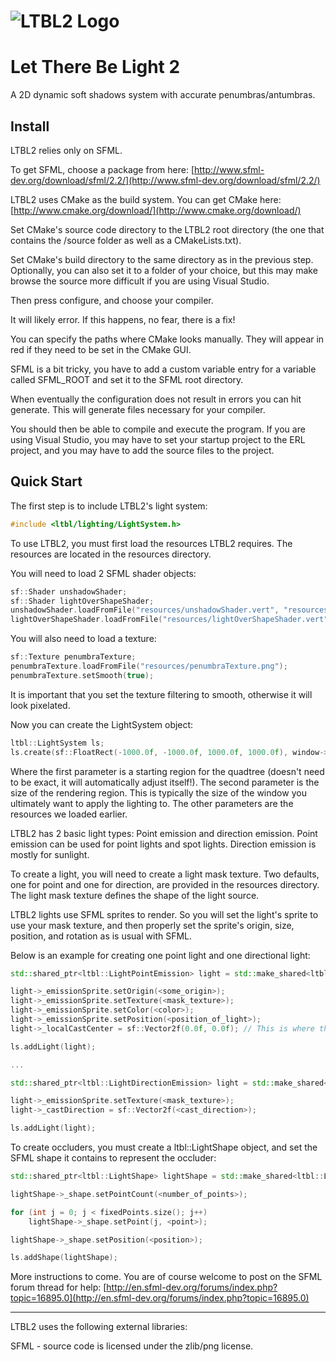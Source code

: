 # ![LTBL2 Logo](http://i1218.photobucket.com/albums/dd401/222464/ltbllogosmall.png)

Let There Be Light 2
=======

A 2D dynamic soft shadows system with accurate penumbras/antumbras.

Install
-----------

LTBL2 relies only on SFML.

To get SFML, choose a package from here: [http://www.sfml-dev.org/download/sfml/2.2/](http://www.sfml-dev.org/download/sfml/2.2/)

LTBL2 uses CMake as the build system. You can get CMake here: [http://www.cmake.org/download/](http://www.cmake.org/download/)

Set CMake's source code directory to the LTBL2 root directory (the one that contains the /source folder as well as a CMakeLists.txt).

Set CMake's build directory to the same directory as in the previous step. Optionally, you can also set it to a folder of your choice, but this may make browse the source more difficult if you are using Visual Studio.

Then press configure, and choose your compiler.

It will likely error. If this happens, no fear, there is a fix!

You can specify the paths where CMake looks manually. They will appear in red if they need to be set in the CMake GUI.

SFML is a bit tricky, you have to add a custom variable entry for a variable called SFML_ROOT and set it to the SFML root directory.

When eventually the configuration does not result in errors you can hit generate. This will generate files necessary for your compiler.

You should then be able to compile and execute the program. If you are using Visual Studio, you may have to set your startup project to the ERL project, and you may have to add the source files to the project.

Quick Start
-----------

The first step is to include LTBL2's light system:

```cpp
#include <ltbl/lighting/LightSystem.h>
```

To use LTBL2, you must first load the resources LTBL2 requires. The resources are located in the resources directory.

You will need to load 2 SFML shader objects:

```cpp
sf::Shader unshadowShader;
sf::Shader lightOverShapeShader;
unshadowShader.loadFromFile("resources/unshadowShader.vert", "resources/unshadowShader.frag");
lightOverShapeShader.loadFromFile("resources/lightOverShapeShader.vert", "resources/lightOverShapeShader.frag");
```

You will also need to load a texture:

```cpp
sf::Texture penumbraTexture;
penumbraTexture.loadFromFile("resources/penumbraTexture.png");
penumbraTexture.setSmooth(true);
```

It is important that you set the texture filtering to smooth, otherwise it will look pixelated.

Now you can create the LightSystem object:

```cpp
ltbl::LightSystem ls;
ls.create(sf::FloatRect(-1000.0f, -1000.0f, 1000.0f, 1000.0f), window->getSize(), penumbraTexture, unshadowShader, lightOverShapeShader);
```

Where the first parameter is a starting region for the quadtree (doesn't need to be exact, it will automatically adjust itself!).
The second parameter is the size of the rendering region. This is typically the size of the window you ultimately want to apply the lighting to.
The other parameters are the resources we loaded earlier.

LTBL2 has 2 basic light types: Point emission and direction emission.
Point emission can be used for point lights and spot lights. Direction emission is mostly for sunlight.

To create a light, you will need to create a light mask texture. Two defaults, one for point and one for direction, are provided in the resources directory.
The light mask texture defines the shape of the light source.

LTBL2 lights use SFML sprites to render. So you will set the light's sprite to use your mask texture, and then properly set the sprite's origin, size, position, and rotation as is usual with SFML.

Below is an example for creating one point light and one directional light:

```cpp
std::shared_ptr<ltbl::LightPointEmission> light = std::make_shared<ltbl::LightPointEmission>();

light->_emissionSprite.setOrigin(<some_origin>);
light->_emissionSprite.setTexture(<mask_texture>);
light->_emissionSprite.setColor(<color>);
light->_emissionSprite.setPosition(<position_of_light>);
light->_localCastCenter = sf::Vector2f(0.0f, 0.0f); // This is where the shadows emanate from relative to the sprite

ls.addLight(light);

...

std::shared_ptr<ltbl::LightDirectionEmission> light = std::make_shared<ltbl::LightDirectionEmission>();

light->_emissionSprite.setTexture(<mask_texture>);
light->_castDirection = sf::Vector2f(<cast_direction>);

ls.addLight(light);
```

To create occluders, you must create a ltbl::LightShape object, and set the SFML shape it contains to represent the occluder:

```cpp
std::shared_ptr<ltbl::LightShape> lightShape = std::make_shared<ltbl::LightShape>();

lightShape->_shape.setPointCount(<number_of_points>);

for (int j = 0; j < fixedPoints.size(); j++)
	lightShape->_shape.setPoint(j, <point>);

lightShape->_shape.setPosition(<position>);

ls.addShape(lightShape);
```

More instructions to come. You are of course welcome to post on the SFML forum thread for help: [http://en.sfml-dev.org/forums/index.php?topic=16895.0](http://en.sfml-dev.org/forums/index.php?topic=16895.0)

------------------------------------------------------------------------------

LTBL2 uses the following external libraries:

SFML - source code is licensed under the zlib/png license.

